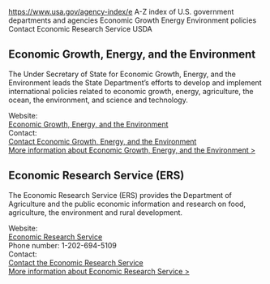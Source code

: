 

https://www.usa.gov/agency-index/e
A-Z index of U.S. government departments and agencies
Economic Growth Energy Environment policies
Contact Economic Research Service USDA

## Economic Growth, Energy, and the Environment

The Under Secretary of State for Economic Growth, Energy, and the Environment leads the State Department’s efforts to develop and implement international policies related to economic growth, energy, agriculture, the ocean, the environment, and science and technology.

Website:  
[Economic Growth, Energy, and the Environment](https://www.state.gov/bureaus-offices/under-secretary-for-economic-growth-energy-and-the-environment/)  
Contact:  
[Contact Economic Growth, Energy, and the Environment](https://register.state.gov/contactus/)  
[More information about Economic Growth, Energy, and the Environment >](https://www.usa.gov/agencies/economic-growth-energy-and-the-environment)

## Economic Research Service (ERS)

The Economic Research Service (ERS) provides the Department of Agriculture and the public economic information and research on food, agriculture, the environment and rural development.

Website:  
[Economic Research Service](https://www.ers.usda.gov/)  
Phone number: 1-202-694-5109  
Contact:  
[Contact the Economic Research Service](https://www.ers.usda.gov/contact-us.aspx)  
[More information about Economic Research Service >](https://www.usa.gov/agencies/economic-research-service)
